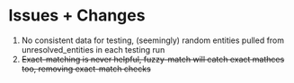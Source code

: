 <h1>Issues + Changes</h1>

<ol>
  <li> No consistent data for testing, (seemingly) random entities pulled from unresolved_entities in each testing run</li>
  <li> <s>Exact-matching is never helpful, fuzzy-match will catch exact mathces too, removing exact-match checks</s></li>
  
  
</ol>
